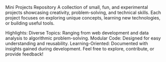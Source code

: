 Mini Projects Repository
A collection of small, fun, and experimental projects showcasing creativity, problem-solving, and technical skills. Each project focuses on exploring unique concepts, learning new technologies, or building useful tools.

Highlights:
Diverse Topics: Ranging from web development and data analysis to algorithmic problem-solving.
Modular Code: Designed for easy understanding and reusability.
Learning-Oriented: Documented with insights gained during development.
Feel free to explore, contribute, or provide feedback!
